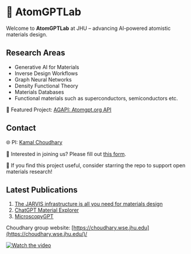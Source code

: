 # 👾 AtomGPTLab

Welcome to **AtomGPTLab** at JHU – advancing AI-powered atomistic materials design.

## Research Areas
- Generative AI for Materials  
- Inverse Design Workflows  
- Graph Neural Networks  
- Density Functional Theory  
- Materials Databases
- Functional materials such as superconductors, semiconductors etc.

🚀 Featured Project: [AGAPI: Atomgpt.org API](https://github.com/atomgptlab/agapi)

## Contact
🌐 PI: [Kamal Choudhary](mailto:kchoudh2@jhu.edu)


🔬 Interested in joining us? Please fill out [this form](https://forms.gle/TvWAHPpNs4BUDJkx9).

🌟 If you find this project useful, consider starring the repo to support open materials research!

## Latest Publications
1. [The JARVIS infrastructure is all you need for materials design](https://www.sciencedirect.com/science/article/abs/pii/S0927025625004069)  
2. [ChatGPT Material Explorer](https://link.springer.com/article/10.1007/s40192-025-00410-9)  
3. [MicroscopyGPT](https://pubs.acs.org/doi/10.1021/acs.jpclett.5c01257)  

Choudhary group website: [https://choudhary.wse.jhu.edu](https://choudhary.wse.jhu.edu/)/

[![Watch the video](https://img.youtube.com/vi/VtjluGg-_I8/0.jpg)](https://www.youtube.com/watch?v=VtjluGg-_I8)
